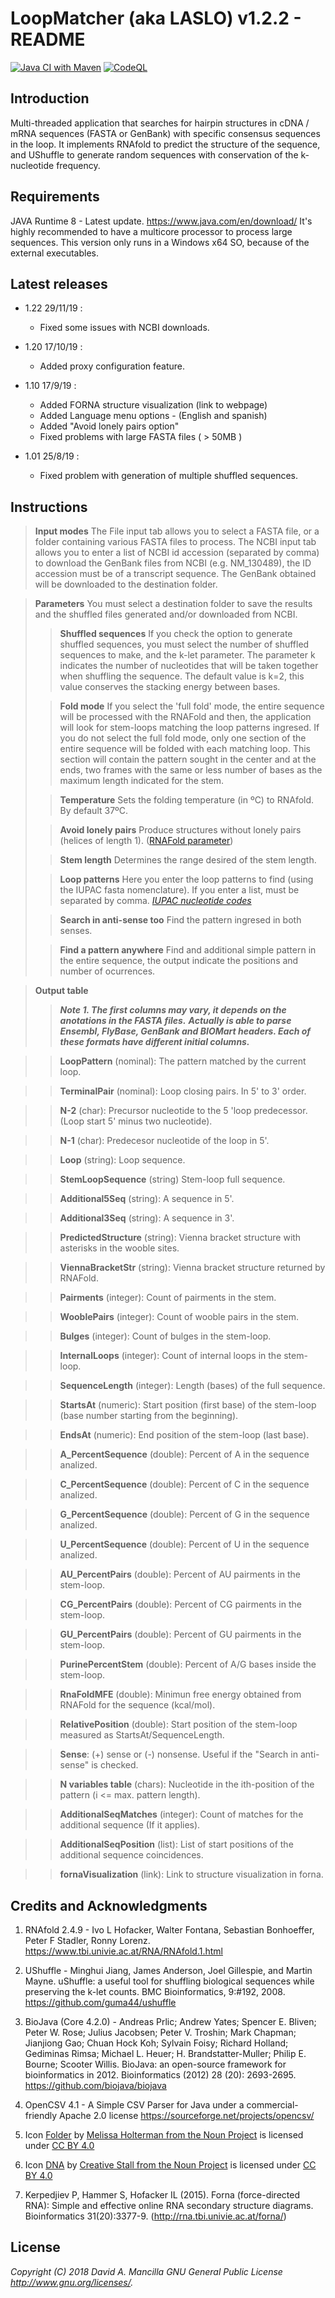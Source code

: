 # LoopMatcher (aka LASLO) v1.2.2 - README

[![Java CI with Maven](https://github.com/dmancilla85/java-mvn-laslo/actions/workflows/maven.yml/badge.svg)](https://github.com/dmancilla85/java-mvn-laslo/actions/workflows/maven.yml)
[![CodeQL](https://github.com/dmancilla85/java-mvn-laslo/actions/workflows/codeql-analysis.yml/badge.svg)](https://github.com/dmancilla85/java-mvn-laslo/actions/workflows/codeql-analysis.yml)

## Introduction

Multi-threaded application that searches for hairpin structures in cDNA / mRNA sequences (FASTA or GenBank) with specific consensus sequences in the loop. It implements RNAfold to predict the structure of the sequence, and UShuffle to generate random sequences with conservation of the k-nucleotide frequency.

## Requirements

JAVA Runtime 8 - Latest update. https://www.java.com/en/download/ It's highly recommended to have a multicore processor to process large sequences. This version only runs in a Windows x64 SO, because of the external executables.

## Latest releases
- 1.22 29/11/19 :
	- Fixed some issues with NCBI downloads.
- 1.20 17/10/19 : 
	- Added proxy configuration feature.

- 1.10 17/9/19 : 
	- Added FORNA structure visualization (link to webpage)
	- Added Language menu options - (English and spanish)
	- Added "Avoid lonely pairs option"
	- Fixed problems with large FASTA files ( > 50MB )

- 1.01 25/8/19 : 
	- Fixed problem with generation of multiple shuffled sequences.

## Instructions

> **Input modes**
> The File input tab allows you to select a FASTA file, or a folder containing various FASTA files to process.
> The NCBI input tab allows you to enter a list of NCBI id accession (separated by comma) to download the GenBank files from NCBI (e.g. NM_130489), the ID accession must be of a transcript sequence. The GenBank obtained will be downloaded to the destination folder.

> **Parameters**
> You must select a destination folder to save the results and the shuffled files generated and/or downloaded from NCBI.
>
>> **Shuffled sequences**
>> If you check the option to generate shuffled sequences, you must select the number of shuffled sequences to make, and the k-let parameter. 
>> The parameter k indicates the number of nucleotides that will be taken together when shuffling the sequence. The default value is k=2, this value conserves the stacking energy between bases. 
>
>> **Fold mode**
>> If you select the 'full fold' mode, the entire sequence will be processed with the RNAFold and then, the application will look for stem-loops matching the loop patterns ingresed. If you do not select the full fold mode, only one section of the entire sequence will be folded with each matching loop. This section will contain the pattern sought in the center and at the ends, two frames with the same or less number of bases as the maximum length indicated for the stem.
>
>> **Temperature**
>> Sets the folding temperature (in ºC) to RNAfold. By default 37ºC.
>
>> **Avoid lonely pairs**
>> Produce structures without lonely pairs (helices of length 1). ([RNAFold parameter](https://www.tbi.univie.ac.at/RNA/RNAfold.1.html))
>
>> **Stem length**
>> Determines the range desired of the stem length. 
>
>> **Loop patterns**
>> Here you enter the loop patterns to find (using the IUPAC fasta nomenclature). If you enter a list, must be separated by comma.
>> *[IUPAC nucleotide codes](https://www.bioinformatics.org/sms/iupac.html)*
>
>> **Search in anti-sense too**
>> Find the pattern ingresed in both senses.
>
>> **Find a pattern anywhere**
>> Find and additional simple pattern in the entire sequence, the output indicate the positions and number of ocurrences.

> **Output table**		
>> ***Note 1. The first columns may vary, it depends on the anotations in the FASTA files.***
>> ***Actually is able to parse Ensembl, FlyBase, GenBank and BIOMart headers. Each of these formats have different initial columns.***

>>	**LoopPattern** (nominal): The pattern matched by the current loop.

>>	**TerminalPair** (nominal):​ Loop closing pairs. In 5' to 3' order.

>>	**N-2** (char): Precursor nucleotide to the 5 'loop predecessor. (Loop start 5' minus two nucleotide).

>>	**N-1** (char)​: Predecesor nucleotide of the loop in 5'.

>>	**Loop** (string): Loop sequence.

>>	**StemLoopSequence** (string) Stem-loop full sequence.

>>	**Additional5Seq** (string​): A sequence in 5'.

>>	**Additional3Seq​** (string)​: A sequence in 3'.

>>	**PredictedStructure** (string): Vienna bracket structure with asterisks in the wooble sites.

>>	**ViennaBracketStr** (string): Vienna bracket structure returned by RNAFold.

>>	**Pairments** (integer): Count of pairments in the stem.

>>	**WooblePairs** (integer): Count of wooble pairs in the stem.

>>	**Bulges** (integer​): Count of bulges in the stem-loop.

>>	**InternalLoops** (integer​): Count of internal loops in the stem-loop.

>>	**SequenceLength** (integer​): Length (bases) of the full sequence.

>>	**StartsAt** (numeric​): Start position (first base) of the stem-loop (base number starting from the beginning).

>>	**EndsAt** (numeric​): End position of the stem-loop (last base).

>>	**A_PercentSequence** (double​): Percent of A in the sequence analized.

>>	**C_PercentSequence** (double​): Percent of C in the sequence analized.

>>	**G_PercentSequence** ​(double​): Percent of G in the sequence analized.

>>	**U_PercentSequence**​ (double​): Percent of U in the sequence analized.

>>	**AU_PercentPairs**​	(double​): Percent of AU pairments in the stem-loop.

>>	**CG_PercentPairs**​	(double​): Percent of CG pairments in the stem-loop.

>>	**GU_PercentPairs**​	(double​): Percent of GU pairments in the stem-loop.

>>	**PurinePercentStem** (double​): Percent of A/G bases inside the stem-loop.

>>	**RnaFoldMFE** (double): Minimun free energy obtained from RNAFold for the sequence (kcal/mol).

>>	**RelativePosition** (double): Start position of the stem-loop measured as StartsAt/SequenceLength.

>>	**Sense**: (+) sense or (-) nonsense. Useful if the "Search in anti-sense" is checked.

>>	**N variables table** (chars)​: Nucleotide in the ith-position of the pattern (i <= max. pattern length).

>>	**AdditionalSeqMatches** (integer)​: Count of matches for the additional sequence (If it applies).

>>	**AdditionalSeqPosition**​ (list): List of start positions of the additional sequence coincidences.

>>	**fornaVisualization**​ (link): Link to structure visualization in forna.

## Credits and Acknowledgments

1. RNAfold 2.4.9 - Ivo L Hofacker, Walter Fontana, Sebastian Bonhoeffer, Peter F Stadler, Ronny Lorenz. https://www.tbi.univie.ac.at/RNA/RNAfold.1.html

2. UShuffle - Minghui Jiang, James Anderson, Joel Gillespie, and Martin Mayne. uShuffle: a useful tool for shuffling biological sequences while preserving the k-let counts. BMC Bioinformatics, 9:#192, 2008. https://github.com/guma44/ushuffle

3. BioJava (Core 4.2.0) - Andreas Prlic; Andrew Yates; Spencer E. Bliven; Peter W. Rose; Julius Jacobsen; Peter V. Troshin; Mark Chapman; Jianjiong Gao; Chuan Hock Koh; Sylvain Foisy; Richard Holland; Gediminas Rimsa; Michael L. Heuer; H. Brandstatter-Muller; Philip E. Bourne; Scooter Willis. BioJava: an open-source framework for bioinformatics in 2012. Bioinformatics (2012) 28 (20): 2693-2695. https://github.com/biojava/biojava

4. OpenCSV 4.1 - A Simple CSV Parser for Java under a commercial-friendly Apache 2.0 license https://sourceforge.net/projects/opencsv/

5. Icon [Folder](https://thenounproject.com/icon/53223/) by [Melissa Holterman from the Noun Project](https://thenounproject.com/swiffermuis/) is licensed under [CC BY 4.0](https://creativecommons.org/licenses/by/4.0/)

6. Icon [DNA](https://thenounproject.com/search/?q=dna&i=1088243) by [Creative Stall from the Noun Project](https://thenounproject.com/creativestall/) is licensed under [CC BY 4.0](https://creativecommons.org/licenses/by/4.0/)

7. Kerpedjiev P, Hammer S, Hofacker IL (2015). Forna (force-directed RNA): Simple and effective online RNA secondary structure diagrams. Bioinformatics 31(20):3377-9. (http://rna.tbi.univie.ac.at/forna/)

## License

*Copyright (C) 2018 David A. Mancilla GNU General Public License http://www.gnu.org/licenses/.*
